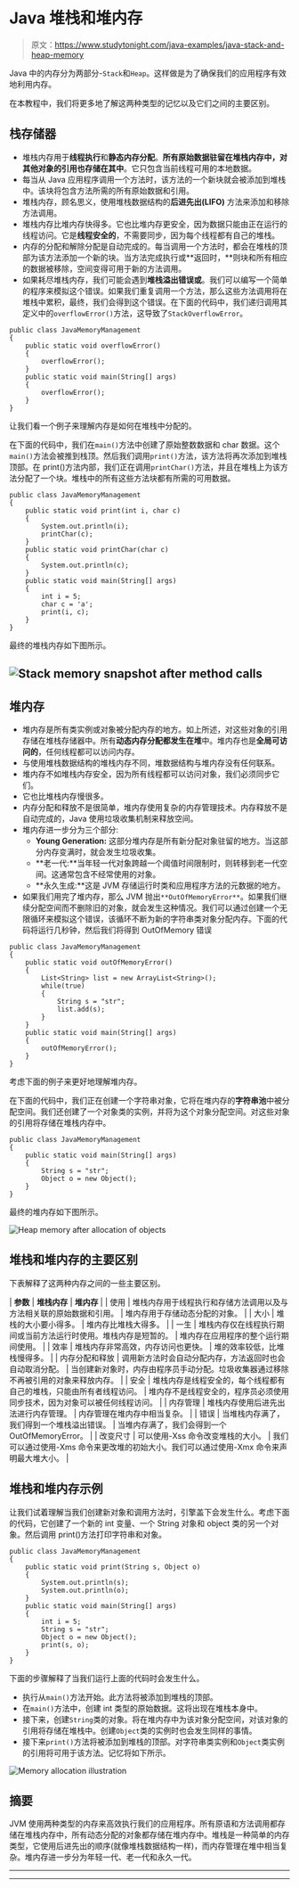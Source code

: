 # Java 堆栈和堆内存

> 原文：<https://www.studytonight.com/java-examples/java-stack-and-heap-memory>

Java 中的内存分为两部分-`Stack`和`Heap`。这样做是为了确保我们的应用程序有效地利用内存。

在本教程中，我们将更多地了解这两种类型的记忆以及它们之间的主要区别。

## 栈存储器

*   堆栈内存用于**线程执行**和**静态内存分配**。**所有原始数据驻留在堆栈内存中，对其他对象的引用也存储在其中**。它只包含当前线程可用的本地数据。
*   每当从 Java 应用程序调用一个方法时，该方法的一个新块就会被添加到堆栈中。该块将包含方法所需的所有原始数据和引用。
*   堆栈内存，顾名思义，使用堆栈数据结构的**后进先出(LIFO)** 方法来添加和移除方法调用。
*   堆栈内存比堆内存快得多。它也比堆内存更安全，因为数据只能由正在运行的线程访问。它是**线程安全的**，不需要同步，因为每个线程都有自己的堆栈。
*   内存的分配和解除分配是自动完成的。每当调用一个方法时，都会在堆栈的顶部为该方法添加一个新的块。当方法完成执行或**返回时，**则块和所有相应的数据被移除，空间变得可用于新的方法调用。
*   如果耗尽堆栈内存，我们可能会遇到**堆栈溢出错误或**。我们可以编写一个简单的程序来模拟这个错误。如果我们重复调用一个方法，那么这些方法调用将在堆栈中累积，最终，我们会得到这个错误。在下面的代码中，我们递归调用其定义中的`overflowError()`方法，这导致了`StackOverflowError`。

```
public class JavaMemoryManagement
{
	public static void overflowError()
	{
		overflowError();
	}	
	public static void main(String[] args)
	{
		overflowError();
	}
}
```

让我们看一个例子来理解内存是如何在堆栈中分配的。

在下面的代码中，我们在`main()`方法中创建了原始整数数据和 char 数据。这个`main()`方法会被推到栈顶。然后我们调用`print()`方法，该方法将再次添加到堆栈顶部。在 print()方法内部，我们正在调用`printChar()`方法，并且在堆栈上为该方法分配了一个块。堆栈中的所有这些方法块都有所需的可用数据。

```
public class JavaMemoryManagement
{
	public static void print(int i, char c)
	{
		System.out.println(i);
        printChar(c);
	}	
	public static void printChar(char c)
	{
		System.out.println(c);
	}	
	public static void main(String[] args)
	{
		int i = 5;
		char c = 'a';
		print(i, c);
	}
}
```

最终的堆栈内存如下图所示。

## ![Stack memory snapshot after method calls](../Images/e8438b78554c76048678c7335e6e6833.png)

## 堆内存

*   堆内存是所有类实例或对象被分配内存的地方。如上所述，对这些对象的引用存储在堆栈存储器中。所有**动态内存分配都发生在堆**中。堆内存也是**全局可访问的**，任何线程都可以访问内存。
*   与使用堆栈数据结构的堆栈内存不同，堆数据结构与堆内存没有任何联系。
*   堆内存不如堆栈内存安全，因为所有线程都可以访问对象，我们必须同步它们。
*   它也比堆栈内存慢很多。
*   内存分配和释放不是很简单，堆内存使用复杂的内存管理技术。内存释放不是自动完成的，Java 使用垃圾收集机制来释放空间。
*   堆内存进一步分为三个部分:
    *   **Young Generation:** 这部分堆内存是所有新分配对象驻留的地方。当这部分内存变满时，就会发生垃圾收集。
    *   **老一代:**当年轻一代对象跨越一个阈值时间限制时，则转移到老一代空间。这通常包含不经常使用的对象。
    *   **永久生成:**这是 JVM 存储运行时类和应用程序方法的元数据的地方。
*   如果我们用完了堆内存，那么 JVM 抛出`**OutOfMemoryError**`。如果我们继续分配空间而不删除旧的对象，就会发生这种情况。我们可以通过创建一个无限循环来模拟这个错误，该循环不断为新的字符串类对象分配内存。下面的代码将运行几秒钟，然后我们将得到 OutOfMemory 错误

```
public class JavaMemoryManagement
{
	public static void outOfMemoryError()
	{
		List<String> list = new ArrayList<String>();
		while(true)
		{
			String s = "str";
			list.add(s);
		}
	}	
	public static void main(String[] args)
	{
		outOfMemoryError();
	}
}
```

考虑下面的例子来更好地理解堆内存。

在下面的代码中，我们正在创建一个字符串对象，它将在堆内存的**字符串池**中被分配空间。我们还创建了一个对象类的实例，并将为这个对象分配空间。对这些对象的引用将存储在堆栈内存中。

```
public class JavaMemoryManagement
{
	public static void main(String[] args)
	{
		String s = "str";
		Object o = new Object();
	}
}
```

最终的堆内存如下图所示。

![Heap memory after allocation of objects](../Images/fdd3fc85fc368ba22f7c6ce2233528cc.png)

## 堆栈和堆内存的主要区别

下表解释了这两种内存之间的一些主要区别。

| **参数** | **堆栈内存** | **堆内存** |
| 使用 | 堆栈内存用于线程执行和存储方法调用以及与方法相关联的原始数据和引用。 | 堆内存用于存储动态分配的对象。 |
| 大小 | 堆栈的大小要小得多。 | 堆内存比堆栈大得多。 |
| 一生 | 堆栈内存仅在线程执行期间或当前方法运行时使用。堆栈内存是短暂的。 | 堆内存在应用程序的整个运行期间使用。 |
| 效率 | 堆栈内存非常高效，内存访问也更快。 | 堆的效率较低，比堆栈慢得多。 |
| 内存分配和释放 | 调用新方法时会自动分配内存，方法返回时也会自动取消分配。 | 当创建新对象时，内存由程序员手动分配。垃圾收集器通过移除不再被引用的对象来释放内存。 |
| 安全 | 堆栈内存是线程安全的，每个线程都有自己的堆栈，只能由所有者线程访问。 | 堆内存不是线程安全的，程序员必须使用同步技术，因为对象可以被任何线程访问。 |
| 内存管理 | 堆栈内存使用后进先出法进行内存管理。 | 内存管理在堆内存中相当复杂。 |
| 错误 | 当堆栈内存满了，我们得到一个堆栈溢出错误。 | 当堆内存满了，我们会得到一个 OutOfMemoryError。 |
| 改变尺寸 | 可以使用-Xss 命令改变堆栈的大小。 | 我们可以通过使用-Xms 命令来更改堆的初始大小。我们可以通过使用-Xmx 命令来声明最大堆大小。 |

## 堆栈和堆内存示例

让我们试着理解当我们创建新对象和调用方法时，引擎盖下会发生什么。考虑下面的代码，它创建了一个新的 int 变量、一个 String 对象和 object 类的另一个对象。然后调用 print()方法打印字符串和对象。

```
public class JavaMemoryManagement
{
	public static void print(String s, Object o)
	{
		System.out.println(s);
        System.out.println(o);
	}	
	public static void main(String[] args)
	{
		int i = 5;
		String s = "str";
		Object o = new Object();
		print(s, o);
	}
}
```

下面的步骤解释了当我们运行上面的代码时会发生什么。

*   执行从`main()`方法开始。此方法将被添加到堆栈的顶部。
*   在`main()`方法中，创建 int 类型的原始数据。这将出现在堆栈本身中。
*   接下来，创建`String`类的对象。将在堆内存中为该对象分配空间，对该对象的引用将存储在堆栈中。创建`Object`类的实例时也会发生同样的事情。
*   接下来`print()`方法将被添加到堆栈的顶部。对字符串类实例和`Object`类实例的引用将可用于该方法。记忆将如下所示。

![Memory allocation illustration](../Images/6e3e665687e7639755f4ed80fe764e9e.png)

## 摘要

JVM 使用两种类型的内存来高效执行我们的应用程序。所有原语和方法调用都存储在堆栈内存中，所有动态分配的对象都存储在堆内存中。堆栈是一种简单的内存类型，它使用后进先出的顺序(就像堆栈数据结构一样)，而内存管理在堆中相当复杂。堆内存进一步分为年轻一代、老一代和永久一代。

* * *

* * *